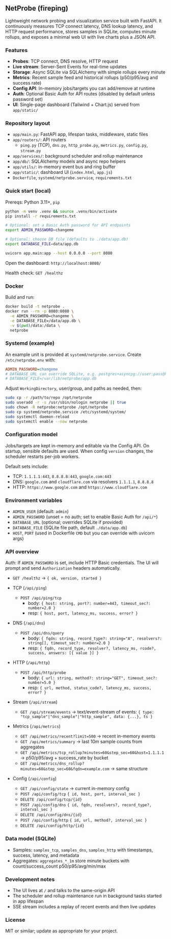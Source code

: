 ## NetProbe (fireping)

Lightweight network probing and visualization service built with FastAPI. It continuously measures TCP connect latency, DNS lookup latency, and HTTP request performance, stores samples in SQLite, computes minute rollups, and exposes a minimal web UI with live charts plus a JSON API.

### Features

- **Probes**: TCP connect, DNS resolve, HTTP request
- **Live stream**: Server-Sent Events for real-time updates
- **Storage**: Async SQLite via SQLAlchemy with simple rollups every minute
- **Metrics**: Recent sample feed and historical rollups (p50/p95/avg and success rate)
- **Config API**: In-memory jobs/targets you can add/remove at runtime
- **Auth**: Optional Basic Auth for API routes (disabled by default unless password set)
- **UI**: Single-page dashboard (Tailwind + Chart.js) served from `app/static/`

### Repository layout

- `app/main.py`: FastAPI app, lifespan tasks, middleware, static files
- `app/routers/`: API routers
  - `ping.py` (TCP), `dns.py`, `http_probe.py`, `metrics.py`, `config.py`, `stream.py`
- `app/services/`: background scheduler and rollup maintenance
- `app/db/`: SQLAlchemy models and async repo helpers
- `app/utils/`: in-memory event bus and ring buffer
- `app/static/`: dashboard UI (`index.html`, `app.js`)
- `Dockerfile`, `systemd/netprobe.service`, `requirements.txt`

### Quick start (local)

Prereqs: Python 3.11+, `pip`

```bash
python -m venv .venv && source .venv/bin/activate
pip install -r requirements.txt

# Optional: set a Basic Auth password for API endpoints
export ADMIN_PASSWORD=changeme

# Optional: choose DB file (defaults to ./data/app.db)
export DATABASE_FILE=data/app.db

uvicorn app.main:app --host 0.0.0.0 --port 8080
```

Open the dashboard: `http://localhost:8080/`

Health check: `GET /healthz`

### Docker

Build and run:

```bash
docker build -t netprobe .
docker run --rm -p 8080:8080 \
  -e ADMIN_PASSWORD=changeme \
  -e DATABASE_FILE=/data/app.db \
  -v $(pwd)/data:/data \
  netprobe
```

### Systemd (example)

An example unit is provided at `systemd/netprobe.service`. Create `/etc/netprobe.env` with:

```ini
ADMIN_PASSWORD=changeme
# DATABASE_URL can override SQLite, e.g. postgres+asyncpg://user:pass@host/db
# DATABASE_FILE=/var/lib/netprobe/app.db
```

Adjust `WorkingDirectory`, user/group, and paths as needed, then:

```bash
sudo cp -r /path/to/repo /opt/netprobe
sudo useradd -r -s /usr/sbin/nologin netprobe || true
sudo chown -R netprobe:netprobe /opt/netprobe
sudo cp systemd/netprobe.service /etc/systemd/system/
sudo systemctl daemon-reload
sudo systemctl enable --now netprobe
```

### Configuration model

Jobs/targets are kept in-memory and editable via the Config API. On startup, sensible defaults are used. When config `version` changes, the scheduler restarts per-job workers.

Default sets include:

- TCP: `1.1.1.1:443`, `8.8.8.8:443`, `google.com:443`
- DNS: `google.com` and `cloudflare.com` via resolvers `1.1.1.1`, `8.8.8.8`
- HTTP: `https://www.google.com` and `https://www.cloudflare.com`

### Environment variables

- `ADMIN_USER` (default: `admin`)
- `ADMIN_PASSWORD` (unset = no auth; set to enable Basic Auth for `/api/*`)
- `DATABASE_URL` (optional; overrides SQLite if provided)
- `DATABASE_FILE` (SQLite file path, default `./data/app.db`)
- `HOST`, `PORT` (used in Dockerfile `CMD` but you can override with uvicorn args)

### API overview

Auth: If `ADMIN_PASSWORD` is set, include HTTP Basic credentials. The UI will prompt and send `Authorization` headers automatically.

- `GET /healthz` → `{ ok, version, started }`

- TCP (`/api/ping`)
  - `POST /api/ping/tcp`
    - body: `{ host: string, port?: number=443, timeout_sec?: number=2.0 }`
    - resp: `{ host, port, latency_ms, success, error? }`

- DNS (`/api/dns`)
  - `POST /api/dns/query`
    - body: `{ fqdn: string, record_type?: string="A", resolvers?: string[], timeout_sec?: number=2.0 }`
    - resp: `{ fqdn, record_type, resolver?, latency_ms, rcode?, success, answers: [{ value }] }`

- HTTP (`/api/http`)
  - `POST /api/http/probe`
    - body: `{ url: string, method?: string="GET", timeout_sec?: number=5.0 }`
    - resp: `{ url, method, status_code?, latency_ms, success, error? }`

- Stream (`/api/stream`)
  - `GET /api/stream/events` → text/event-stream of events: `{ type: "tcp_sample"|"dns_sample"|"http_sample", data: {...}, ts }`

- Metrics (`/api/metrics`)
  - `GET /api/metrics/recent?limit=500` → recent in-memory events
  - `GET /api/metrics/summary` → last 10m sample counts from aggregates
  - `GET /api/metrics/tcp_rollup?minutes=60&step_sec=60&host=1.1.1.1` → p50/p95/avg + success_rate by bucket
  - `GET /api/metrics/dns_rollup?minutes=60&step_sec=60&fqdn=example.com` → same structure

- Config (`/api/config`)
  - `GET /api/config/state` → current in-memory config
  - `POST /api/config/tcp` `{ id, host, port, interval_sec }`
  - `DELETE /api/config/tcp/{id}`
  - `POST /api/config/dns` `{ id, fqdn, resolvers?, record_type?, interval_sec }`
  - `DELETE /api/config/dns/{id}`
  - `POST /api/config/http` `{ id, url, method?, interval_sec }`
  - `DELETE /api/config/http/{id}`

### Data model (SQLite)

- Samples: `samples_tcp`, `samples_dns`, `samples_http` with timestamps, success, latency, and metadata
- Aggregates: `aggregates_*_1m` store minute buckets with count/success_count p50/p95/avg/min/max

### Development notes

- The UI lives at `/` and talks to the same-origin API
- The scheduler and rollup maintenance run in background tasks started in app lifespan
- SSE stream includes a replay of recent events and then live updates

### License

MIT or similar; update as appropriate for your project.


